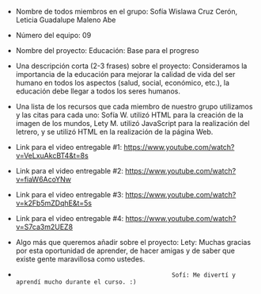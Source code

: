 - Nombre de todos miembros en el grupo: Sofía Wislawa Cruz Cerón, Leticia Guadalupe Maleno Abe

- Número del equipo: 09

- Nombre del proyecto: Educación: Base para el progreso

- Una descripción corta (2-3 frases) sobre el proyecto: Consideramos la importancia de la educación para mejorar la calidad de vida del ser humano en todos los aspectos (salud, social, económico, etc.), la educación debe llegar a todos los seres humanos.

- Una lista de los recursos que cada miembro de nuestro grupo utilizamos y las citas para cada uno: Sofía W. utilizó HTML para la creación de la imagen de los mundos, Lety M. utilizó JavaScript para la realización del letrero, y se utilizó HTML en la realización de la página Web.

- Link para el video entregable #1: https://www.youtube.com/watch?v=VeLxuAkcBT4&t=8s

- Link para el video entregable #2: https://www.youtube.com/watch?v=fiaW6AcoYNw

- Link para el video entregable #3: https://www.youtube.com/watch?v=k2Fb5mZDqhE&t=5s

- Link para el video entregable #4: https://www.youtube.com/watch?v=S7ca3m2UEZ8

- Algo más que queremos añadir sobre el proyecto: Lety: Muchas gracias por esta oportunidad de aprender, de hacer amigas y de saber que existe gente maravillosa como ustedes.
-                                                 Sofí: Me divertí y aprendí mucho durante el curso. :)

